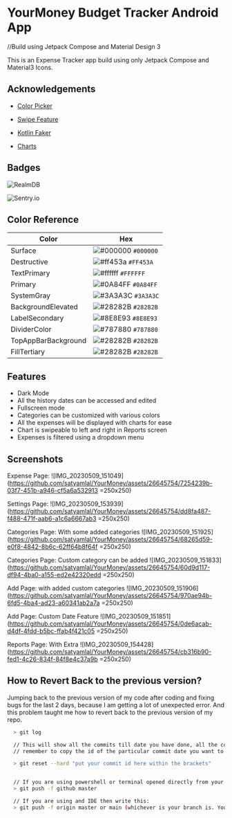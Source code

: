 
# YourMoney Budget Tracker Android App
//Build using Jetpack Compose and Material Design 3

This is an Expense Tracker app build using only Jetpack Compose and Material3 Icons.


## Acknowledgements

- [Color Picker](https://github.com/skydoves/colorpicker-compose)

- [Swipe Feature](https://github.com/saket/swipe)

- [Kotlin Faker](https://github.com/serpro69/kotlin-faker)

- [Charts](https://github.com/tehras/charts)



## Badges

![RealmDB](https://img.shields.io/badge/realmdb-Realm%20DB-%2359569E)

![Sentry.io](https://img.shields.io/badge/Sentry-Sentry.io-%233A3A3C)



## Color Reference

| Color             | Hex                                                                |
| ----------------- | ------------------------------------------------------------------ |
| Surface | ![#000000](https://placehold.co/15x15/000000/000000.png) `#000000` |
| Destructive | ![#ff453a](https://placehold.co/15x15/ff453a/ff453a.png) `#FF453A` |
| TextPrimary | ![#ffffff](https://placehold.co/15x15/ffffff/ffffff.png) `#FFFFFF` |
| Primary | ![#0A84FF](https://placehold.co/15x15/0A84FF/0A84FF.png) `#0A84FF` |
| SystemGray | ![#3A3A3C](https://placehold.co/15x15/3A3A3C/3A3A3C.png) `#3A3A3C` |
| BackgroundElevated | ![#28282B](https://placehold.co/15x15/28282B/28282B.png) `#28282B` |
| LabelSecondary | ![#8E8E93](https://placehold.co/15x15/8E8E93/8E8E93.png) `#8E8E93` |
| DividerColor | ![#787880](https://placehold.co/15x15/787880/787880.png) `#787880` |
| TopAppBarBackground | ![#28282B](https://placehold.co/15x15/28282B/28282B.png) `#28282B` |
| FillTertiary | ![#28282B](https://placehold.co/15x15/28282B/28282B.png) `#28282B` |

## Features

- Dark Mode
- All the history dates can be accessed and edited
- Fullscreen mode
- Categories can be customized with various colors
- All the expenses will be displayed with charts for ease
- Chart is swipeable to left and right in Reports screen
- Expenses is filtered using a dropdown menu

## Screenshots

Expense Page:
![IMG_20230509_151049](https://github.com/satyamlal/YourMoney/assets/26645754/7254239b-03f7-451b-a946-cf5a6a532913 =250x250)

Settings Page:
![IMG_20230509_153939](https://github.com/satyamlal/YourMoney/assets/26645754/dd8fa487-f488-471f-aab6-a1c6a6667ab3 =250x250)

Categories Page: With some added categories
![IMG_20230509_151925](https://github.com/satyamlal/YourMoney/assets/26645754/68265d59-e0f8-4842-8b6c-62ff64b8f64f =250x250)

Categories Page: Custom category can be added
![IMG_20230509_151833](https://github.com/satyamlal/YourMoney/assets/26645754/60d9d117-df94-4ba0-a155-ed2e42320edd =250x250)

Add Page: with added custom categories
![IMG_20230509_151906](https://github.com/satyamlal/YourMoney/assets/26645754/970ae94b-6fd5-4ba4-ad23-a60341ab2a7a =250x250)

Add Page: Custom Date Feature
![IMG_20230509_151851](https://github.com/satyamlal/YourMoney/assets/26645754/0de6acab-d4df-4fdd-b5bc-ffab4f421c05 =250x250)

Reports Page: With Extra
![IMG_20230509_154428](https://github.com/satyamlal/YourMoney/assets/26645754/cb316b90-fed1-4c26-834f-84f8e4c37a9b =250x250)


## How to Revert Back to the previous version?

Jumping back to the previous version of my code after coding and fixing bugs for the last 2 days, because I am getting a lot of unexpected error.
And this problem taught me how to revert back to the previous version of my repo.

```bash
  > git log

  // This will show all the commits till date you have done, all the commit will be shown with their ids and date.
  // remember to copy the id of the particular commit date you want to revert back your code to.

  > git reset --hard "put your commit id here within the brackets"


  // If you are using powershell or terminal opened directly from your project folder then type this:
  > git push -f github master

  // If you are using and IDE then write this:
  > git push -f origin master or main (whichever is your branch is. You can check that in the end of your settings section of your repository)
```

